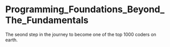 # Programming_Foundations_Beyond_The_Fundamentals
The seond step in the journey to become one of the top 1000 coders on earth.
